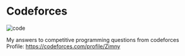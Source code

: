 # Codeforces

![code](https://github.com/MichalMroz21/Codeforces/assets/125133223/c66a6b55-62aa-4f39-a17a-d1ae58a12986)

My answers to competitive programming questions from codeforces \
Profile: https://codeforces.com/profile/Zimny


